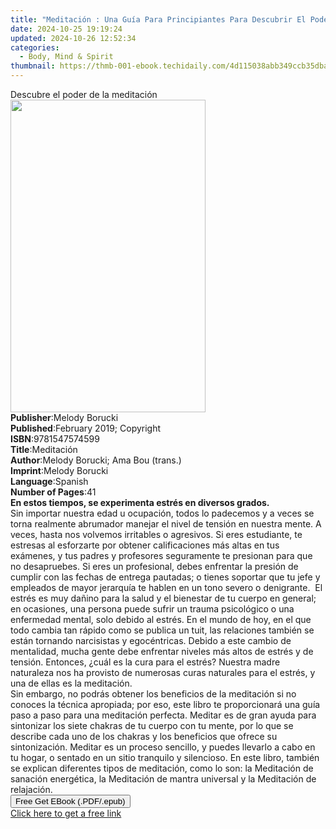 ```yaml
---
title: "Meditación : Una Guía Para Principiantes Para Descubrir El Poder De La Meditación | Free Book"
date: 2024-10-25 19:19:24
updated: 2024-10-26 12:52:34
categories:
  - Body, Mind & Spirit
thumbnail: https://thmb-001-ebook.techidaily.com/4d115038abb349ccb35dba16b630c5853ef8d7e36cba3514556ab32f32ab8f63.jpg
---
```

<main id="book-container">
  <div class="flex flex-col">
    <div class="book-brief flex-1 py-6 px-4 sm:p-6 md:py-10 md:px-8">
      <!-- brief-->
      <div class="book-brief-main">Descubre el poder de la meditación</div>
    </div>
    <div
      class="book-meta-info flex-1 grid gap-4 col-start-1 col-end-3 row-start-1 sm:mb-6 sm:grid-cols-4 lg:gap-6 lg:col-start-2 lg:row-end-6 lg:row-span-6 lg:mb-0"
    >
      <div
        class="book-meta-info-left place-content-center mt-4 p-4 text-sm leading-6 col-start-2 col-span-2 dark:text-slate-400"
      >
        <img
          class="w-full h-500 object-cover rounded-lg sm:h-255 sm:col-span-2 lg:col-span-full"
          src="https://img-001-ebook.techidaily.com/b418ede4ef006065b416277c21d3bd3b97af087cd2d77c2bc2dfe5f5f9a694f3.jpg"
          alt=""
          width="312"
          height="500"
        />
      </div>
      <div
        class="book-meta-info-right mt-2 col-start-1 row-start-2 col-span-3 self-center"
      >
        <!-- meta data  -->
        <div class="flex flex-col px-4 md:px-8">
          <div class="flex-1">
            <strong>Publisher</strong>:<span class="px-2">Melody Borucki</span>
          </div>
          <div class="flex-1">
            <strong>Published</strong>:<span class="px-2"
              >February 2019; Copyright</span
            >
          </div>
          <div class="flex-1">
            <strong>ISBN</strong>:<span class="px-2">9781547574599</span>
          </div>
          <div class="flex-1">
            <strong>Title</strong>:<span class="px-2">Meditación</span>
          </div>
          <div class="flex-1">
            <strong>Author</strong>:<span class="px-2"
              >Melody Borucki; Ama Bou (trans.)</span
            >
          </div>
          <div class="flex-1">
            <strong>Imprint</strong>:<span class="px-2">Melody Borucki</span>
          </div>
          <div class="flex-1">
            <strong>Language</strong>:<span class="px-2">Spanish</span>
          </div>
          <div class="flex-1">
            <strong>Number of Pages</strong>:<span class="px-2">41</span>
          </div>
        </div>
      </div>
    </div>
    <div class="book-description flex-1 py-6 px-4 sm:p-6 md:py-10 md:px-8">
      <div class="book-description-main">
        <div accordion-content="" id="description">
          <b>En estos tiempos, se experimenta estrés en diversos grados. </b
          ><br />Sin importar nuestra edad u ocupación, todos lo padecemos y a
          veces se torna realmente abrumador manejar el nivel de tensión en
          nuestra mente. A veces, hasta nos volvemos irritables o agresivos. Si
          eres estudiante, te estresas al esforzarte por obtener calificaciones
          más altas en tus exámenes, y tus padres y profesores seguramente te
          presionan para que no desapruebes. Si eres un profesional, debes
          enfrentar la presión de cumplir con las fechas de entrega pautadas; o
          tienes soportar que tu jefe y empleados de mayor jerarquía te hablen
          en un tono severo o denigrante. &nbsp;El estrés es muy dañino para la
          salud y el bienestar de tu cuerpo en general; en ocasiones, una
          persona puede sufrir un trauma psicológico o una enfermedad mental,
          solo debido al estrés. En el mundo de hoy, en el que todo cambia tan
          rápido como se publica un tuit, las relaciones también se están
          tornando narcisistas y egocéntricas. Debido a este cambio de
          mentalidad, mucha gente debe enfrentar niveles más altos de estrés y
          de tensión. Entonces, ¿cuál es la cura para el estrés? Nuestra madre
          naturaleza nos ha provisto de numerosas curas naturales para el
          estrés, y una de ellas es la meditación.<br />Sin embargo, no podrás
          obtener los beneficios de la meditación si no conoces la técnica
          apropiada; por eso, este libro te proporcionará una guía paso a paso
          para una meditación perfecta. Meditar es de gran ayuda para sintonizar
          los siete chakras de tu cuerpo con tu mente, por lo que se describe
          cada uno de los chakras y los beneficios que ofrece su sintonización.
          Meditar es un proceso sencillo, y puedes llevarlo a cabo en tu hogar,
          o sentado en un sitio tranquilo y silencioso. En este libro, también
          se explican diferentes tipos de meditación, como lo son: la Meditación
          de sanación energética, la Meditación de mantra universal y la
          Meditación de relajación.<br />
        </div>
        <div class="accordion-fader"></div>
      </div>
    </div>
    <div class="book-excerpts flex-1 py-6 px-4 sm:p-6 md:py-10 md:px-8"></div>
    <div
      class="book-about-author flex-1 py-6 px-4 sm:p-6 md:py-10 md:px-8"
    ></div>
    <div class="book-free-get flex-1 py-6 px-4 sm:p-6 md:py-10 md:px-8">
      <button
        id="btn-free-get"
        class="bg-blue-500 hover:bg-blue-700 text-white font-bold py-2 px-4 rounded"
      >
        Free Get EBook (.PDF/.epub)
      </button>
      <div id="countdown-display" class="px-2 text-lg mt-2"></div>
      <a
        id="free-link"
        class="hidden bg-blue-500 hover:bg-blue-700 text-white font-bold py-2 px-4 rounded"
        href="https://www.ebooks.com/en-us/book/209667312/meditaci-n-una-gu-a-para-principiantes-para-descubrir-el-poder-de-la-meditaci-n/melody-borucki/"
        target="_blank"
        >Click here to get a free link</a
      >
    </div>
    <script>
      let countdownTime = 0;
      let countdownInterval = null;
      document
        .getElementById('btn-free-get')
        .addEventListener('click', startCountdown);
      function startCountdown() {
        countdownTime = new Date().getTime() + 60000 * 3;
        countdownInterval = setInterval(updateCountdown, 1000);
        document.getElementById('btn-free-get').disabled = true;
        document
          .getElementById('btn-free-get')
          .classList.add('bg-gray-500', 'cursor-not-allowed');
      }
      function updateCountdown() {
        let currentTime = new Date().getTime();
        let timeLeft = countdownTime - currentTime;
        let secondsLeft = Math.floor(timeLeft / 1000);
        document.getElementById('countdown-display').innerHTML =
          `Remaining time: ${secondsLeft} seconds.`;
        if (secondsLeft <= 0) {
          clearInterval(countdownInterval);
          document.getElementById('btn-free-get').classList.add('hidden');
          document.getElementById('free-link').classList.remove('hidden');
          document.getElementById('countdown-display').innerHTML = '';
        }
      }
    </script>
  </div>
</main>
